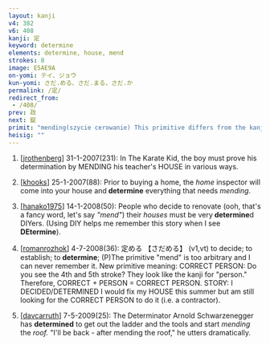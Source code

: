 ```yaml
---
layout: kanji
v4: 382
v6: 408
kanji: 定
keyword: determine
elements: determine, house, mend
strokes: 8
image: E5AE9A
on-yomi: テイ、ジョウ
kun-yomi: さだ.める、さだ.まる、さだ.か
permalink: /定/
redirect_from:
 - /408/
prev: 政
next: 錠
primit: "mending(szycie cerowanie) This primitive differs from the kanji for correct only by the movement added to the last two strokes, the &quot;-ing&quot; of mending if you will. But take a more concrete sense, like mending holes in socks. [5]"
heisig: ""
---
```


1) [<a href="http://kanji.koohii.com/profile/jrothenberg">jrothenberg</a>] 31-1-2007(231): In The Karate Kid, the boy must prove his determination by MENDING his teacher&#039;s HOUSE in various ways.

2) [<a href="http://kanji.koohii.com/profile/khooks">khooks</a>] 25-1-2007(88): Prior to buying a home, the <em>home</em> inspector will come into your house and<strong> determine</strong> everything that needs <em>mending</em>.

3) [<a href="http://kanji.koohii.com/profile/hanako1975">hanako1975</a>] 14-1-2008(50): People who decide to renovate (ooh, that&#039;s a fancy word, let&#039;s say <em>&quot;mend&quot;</em>) their <em>houses</em> must be very<strong> determine</strong>d DIYers. (Using DIY helps me remember this story when I see<strong> DEtermine</strong>).

4) [<a href="http://kanji.koohii.com/profile/romanrozhok">romanrozhok</a>] 4-7-2008(36): 定める 【さだめる】 (v1,vt) to decide; to establish; to<strong> determine</strong>; (P)The primitive &quot;mend&quot; is too arbitrary and I can never remember it. New primitive meaning: CORRECT PERSON: Do you see the 4th and 5th stroke? They look like the kanji for &quot;person.&quot; Therefore, CORRECT + PERSON = CORRECT PERSON. STORY: I DECIDED/DETERMINED I would fix my HOUSE this summer but am still looking for the CORRECT PERSON to do it (i.e. a contractor).

5) [<a href="http://kanji.koohii.com/profile/davcarruth">davcarruth</a>] 7-5-2009(25): The Determinator Arnold Schwarzenegger has <strong>determined</strong> to get out the ladder and the tools and start <em>mending</em> the <em>roof.</em> &quot;I&#039;ll be back - after mending the roof,&quot; he utters dramatically.

